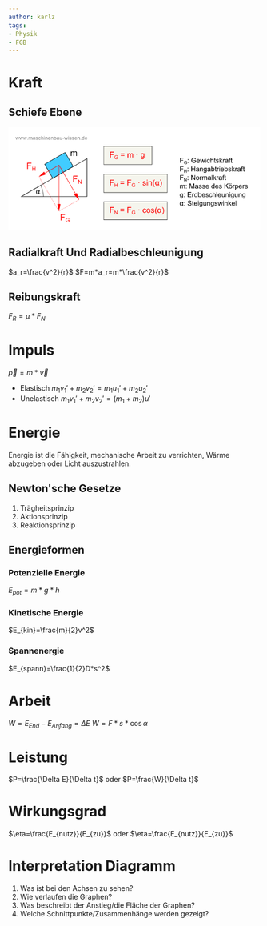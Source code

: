```yaml
---
author: karlz
tags:
- Physik
- FGB
---
```


# Kraft

## Schiefe Ebene

![Schiefe Ebene](../Working%20Materials/Dynamik/Schiefe%20Ebene.png)

## Radialkraft Und Radialbeschleunigung

$a_r=\frac{v^2}{r}$
$F=m*a_r=m*\frac{v^2}{r}$

## Reibungskraft

$F_R=\mu*F_N$

# Impuls

$\vec{p}=m*\vec{v}$
- Elastisch $m_1v_1'+m_2v_2'=m_1u_1'+m_2u_2'$
- Unelastisch $m_1v_1'+m_2v_2'=(m_1+m_2)u'$

# Energie

Energie ist die Fähigkeit, mechanische Arbeit zu verrichten, Wärme abzugeben oder Licht auszustrahlen.

## Newton'sche Gesetze

1. Trägheitsprinzip
1. Aktionsprinzip
1. Reaktionsprinzip

## Energieformen

### Potenzielle Energie

$E_{pot}=m*g*h$

### Kinetische Energie

$E_{kin}=\frac{m}{2}v^2$

### Spannenergie

$E_{spann}=\frac{1}{2}D*s^2$

# Arbeit

$W=E_{End}-E_{Anfang}=\Delta E$
$W=F*s*\cos{\alpha}$

# Leistung

$P=\frac{\Delta E}{\Delta t}$ oder $P=\frac{W}{\Delta t}$

# Wirkungsgrad

$\eta=\frac{E_{nutz}}{E_{zu}}$ oder $\eta=\frac{E_{nutz}}{E_{zu}}$

# Interpretation Diagramm

1. Was ist bei den Achsen zu sehen?
1. Wie verlaufen die Graphen?
1. Was beschreibt der Anstieg/die Fläche der Graphen?
1. Welche Schnittpunkte/Zusammenhänge werden gezeigt?
